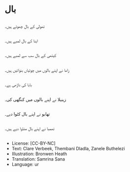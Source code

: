 # بال

##
تھولی کے بال چھوٹے ہیں۔

##
اینا کے بال لمبے ہیں۔

##
کیتھی کے بال سب سے لمبے ہیں۔

##
زاما نے اپنے بالوں میں چوٹیاں بنوائیں ہیں۔

##
بابا کی داڑھی ہے۔

##
زینیلا نے اپنے بالوں میں کنگھی کی۔

##
تھابو نے اپنے بال کٹوا دیے۔

##
تھمبا نے اپنے بال منڈوا دیے ہیں۔

##
* License: [CC-BY-NC]
* Text: Clare Verbeek, Thembani Dladla, Zanele Buthelezi
* Illustration: Bronwen Heath
* Translation: Samrina Sana
* Language: ur
